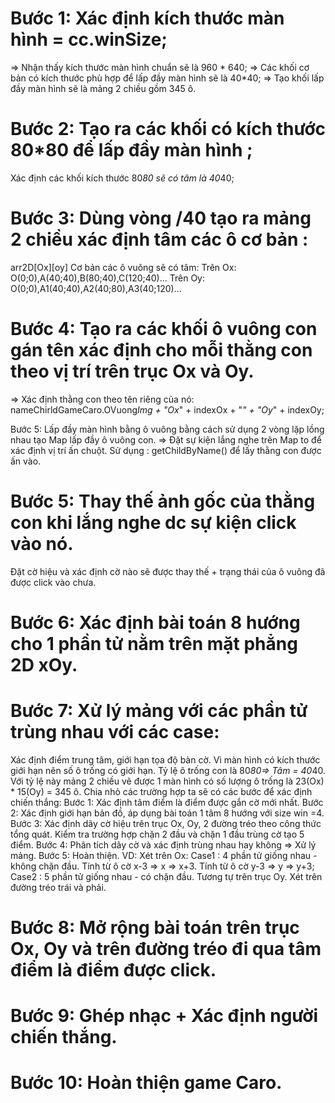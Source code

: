 # Bước 1: Xác định kích thước màn hình = cc.winSize;

=> Nhận thấy kích thước màn hình chuẩn sẽ là 960 * 640;
=> Các khối cơ bản có kích thước phù hợp để lấp đầy màn hình sẽ là 40*40;
=> Tạo khối lấp đầy màn hình sẽ là mảng 2 chiều gồm 345 ô.

# Bước 2: Tạo ra các khối có kích thước 80*80 để lấp đầy màn hình ;

Xác định các khối kích thước 80*80 sẽ có tâm là 40*40;

# Bước 3: Dùng vòng /40 tạo ra mảng 2 chiều xác định tâm các ô cơ bản :

arr2D[Ox][oy]
Cơ bản các ô vuông sẽ có tâm:
Trên Ox: O(0;0),A(40;40),B(80;40),C(120;40)...
Trên Oy: O(0;0),A1(40;40),A2(40;80),A3(40;120)...

# Bước 4: Tạo ra các khối ô vuông con gán tên xác định cho mỗi thằng con theo vị trí trên trục Ox và Oy.

=> Xác định thằng con theo tên riêng của nó:
nameChirldGameCaro.OVuong*Img + "Ox*" + indexOx + "_" + "Oy_" + indexOy;

Bước 5: Lấp đầy màn hình bằng ô vuông bằng cách sử dụng 2 vòng lặp lồng nhau tạo Map lấp đầy ô vuông con.
=> Đặt sự kiện lắng nghe trên Map to để xác định vị trí ấn chuột.
Sử dụng : getChildByName() để lấy thằng con được ấn vào.

# Bước 5: Thay thế ảnh gốc của thằng con khi lắng nghe dc sự kiện click vào nó.

Đặt cờ hiệu và xác định cờ nào sẽ được thay thế + trạng thái của ô vuông đã được click vào chưa.

# Bước 6: Xác định bài toán 8 hướng cho 1 phần tử nằm trên mặt phẳng 2D xOy.

# Bước 7: Xử lý mảng với các phần tử trùng nhau với các case:
Xác định điểm trung tâm, giới hạn tọa độ bàn cờ.
Vì màn hình có kích thước giới hạn nên số ô trống có giới hạn.
Tỷ lệ ô trống con là 80*80=> Tâm = 40*40.
Với tỷ lệ này mảng 2 chiều vẽ được 1 màn hình có số lượng ô trống là 23(Ox) * 15(Oy) = 345 ô.
Chia nhỏ các trường hợp ta sẽ có các bước để xác định chiến thắng:
Bước 1: Xác định tâm điểm là điểm được gắn cờ mới nhất.
Bước 2: Xác định giới hạn bản đồ, áp dụng bài toán 1 tâm 8 hướng với size win =4.
Bước 3: Xác định dãy cờ hiệu trên trục Ox, Oy, 2 đường tréo theo công thức tổng quát.
Kiểm tra trường hợp chặn 2 đầu và chặn 1 đầu trùng cờ tạo 5 điểm.
Bước 4: Phân tích dãy cờ và xác định trùng nhau hay không => Xử lý mảng.
Bước 5: Hoàn thiện.
VD:
Xét trên Ox:
Case1 : 4 phần tử giống nhau - không chặn đầu.
Tính từ ô cờ x-3 => x => x+3.
Tính từ ô cờ y-3 => y => y+3;
Case2 : 5 phần tử giống nhau - có chặn đầu.
Tương tự trên trục Oy.
Xét trên đường tréo trái và phải.

# Bước 8: Mở rộng bài toán trên trục Ox, Oy và trên đường tréo đi qua tâm điểm là điểm được click.

# Bước 9: Ghép nhạc + Xác định người chiến thắng.

# Bước 10: Hoàn thiện game Caro.
